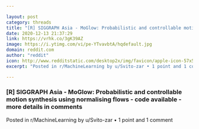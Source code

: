 ```yaml
---

layout: post
category: threads
title: "[R] SIGGRAPH Asia - MoGlow: Probabilistic and controllable motion synthesis using normalising flows - code available - more details in comments"
date: 2020-12-13 21:37:29
link: https://vrhk.co/3gK39AZ
image: https://i.ytimg.com/vi/pe-YTvavbtA/hqdefault.jpg
domain: reddit.com
author: "reddit"
icon: http://www.redditstatic.com/desktop2x/img/favicon/apple-icon-57x57.png
excerpt: "Posted in r/MachineLearning by u/Svito-zar • 1 point and 1 comment"

---
```


### [R] SIGGRAPH Asia - MoGlow: Probabilistic and controllable motion synthesis using normalising flows - code available - more details in comments

Posted in r/MachineLearning by u/Svito-zar • 1 point and 1 comment